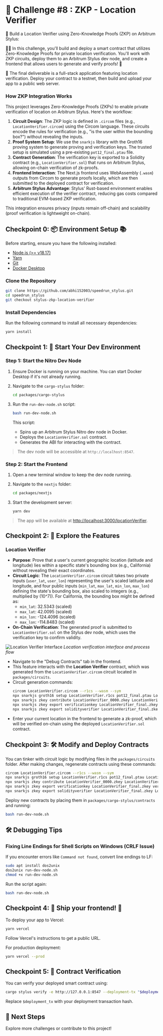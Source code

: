 # 🚩 Challenge #8 : ZKP - Location Verifier

🎫 Build a Location Verifier using Zero-Knowledge Proofs (ZKP) on Arbitrum Stylus:

👷‍♀️ In this challenge, you'll build and deploy a smart contract that utilizes Zero-Knowledge Proofs for private location verification. You'll work with ZKP circuits, deploy them to an Arbitrum Stylus dev node, and create a frontend that allows users to generate and verify proofs! 🚀

🌟 The final deliverable is a full-stack application featuring location verification. Deploy your contract to a testnet, then build and upload your app to a public web server.

### How ZKP Integration Works
This project leverages Zero-Knowledge Proofs (ZKPs) to enable private verification of location on Arbitrum Stylus. Here's the workflow:

1. **Circuit Design**: The ZKP logic is defined in `.circom` files (e.g., `LocationVerifier.circom`) using the Circom language. These circuits encode the rules for verification (e.g., "is the user within the bounding box?") without revealing the inputs.
2. **Proof System Setup**: We use the `snarkjs` library with the Groth16 proving system to generate proving and verification keys. The trusted setup is simulated using a pre-existing `pot12_final.ptau` file.
3. **Contract Generation**: The verification key is exported to a Solidity contract (e.g., `LocationVerifier.sol`) that runs on Arbitrum Stylus, allowing on-chain verification of zk-proofs.
4. **Frontend Interaction**: The Next.js frontend uses WebAssembly (`.wasm`) outputs from Circom to generate proofs locally, which are then submitted to the deployed contract for verification.
5. **Arbitrum Stylus Advantage**: Stylus' Rust-based environment enables efficient execution of the verifier contract, reducing gas costs compared to traditional EVM-based ZKP verification.

This integration ensures privacy (inputs remain off-chain) and scalability (proof verification is lightweight on-chain).

## Checkpoint 0: 📦 Environment Setup 📚

Before starting, ensure you have the following installed:

- [Node.js (>= v18.17)](https://nodejs.org/en/download/)
- [Yarn](https://classic.yarnpkg.com/en/docs/install/)
- [Git](https://git-scm.com/downloads)
- [Docker Desktop](https://www.docker.com/products/docker-desktop)

### Clone the Repository

```bash
git clone https://github.com/abhi152003/speedrun_stylus.git
cd speedrun_stylus
git checkout stylus-zkp-location-verifier
```

### Install Dependencies

Run the following command to install all necessary dependencies:

```bash
yarn install
```

## Checkpoint 1: 🚀 Start Your Dev Environment

### Step 1: Start the Nitro Dev Node

1. Ensure Docker is running on your machine. You can start Docker Desktop if it's not already running.
2. Navigate to the `cargo-stylus` folder:
   ```bash
   cd packages/cargo-stylus
   ```

3. Run the `run-dev-node.sh` script:
   ```bash
   bash run-dev-node.sh
   ```
   This script:
   - Spins up an Arbitrum Stylus Nitro dev node in Docker.
   - Deploys the `LocationVerifier.sol` contract.
   - Generates the ABI for interacting with the contract.

> The dev node will be accessible at `http://localhost:8547`.

### Step 2: Start the Frontend

1. Open a new terminal window to keep the dev node running.
2. Navigate to the `nextjs` folder:
   ```bash
   cd packages/nextjs
   ```

3. Start the development server:
   ```bash
   yarn dev
   ```

> The app will be available at [http://localhost:3000/locationVerifier](http://localhost:3000/locationVerifier).

## Checkpoint 2: 💫 Explore the Features

### Location Verifier

- **Purpose**: Prove that a user's current geographic location (latitude and longitude) lies within a specific state's bounding box (e.g., California) without revealing their exact coordinates.
- **Circuit Logic**: The `LocationVerifier.circom` circuit takes two private inputs (`user_lat`, `user_lon`) representing the user's scaled latitude and longitude, and four public inputs (`min_lat`, `max_lat`, `min_lon`, `max_lon`) defining the state's bounding box, also scaled to integers (e.g., multiplied by \(10^7\)). For California, the bounding box might be defined as:
  - `min_lat`: 32.5343 (scaled)
  - `max_lat`: 42.0095 (scaled)
  - `min_lon`: -124.4096 (scaled)
  - `max_lon`: -114.8483 (scaled)
- **On-Chain Verification**: The generated proof is submitted to `LocationVerifier.sol` on the Stylus dev node, which uses the verification key to confirm validity.

![Location Verifier Interface](https://github.com/user-attachments/assets/bb817dd3-5e88-4a14-a60e-c6063a4c5254)
*Location verification interface and process flow*

- Navigate to the "Debug Contracts" tab in the frontend.
- This feature interacts with the **Location Verifier** contract, which was generated from the `LocationVerifier.circom` circuit located in `packages/circuits`.
- Circuit generation commands:
  ```bash
  circom LocationVerifier.circom --r1cs --wasm --sym
  npx snarkjs groth16 setup LocationVerifier.r1cs pot12_final.ptau LocationVerifier_0000.zkey
  npx snarkjs zkey contribute LocationVerifier_0000.zkey LocationVerifier_final.zkey --name="Contributor" -v
  npx snarkjs zkey export verificationkey LocationVerifier_final.zkey verification_key.json
  npx snarkjs zkey export solidityverifier LocationVerifier_final.zkey LocationVerifier.sol
  ```
- Enter your current location in the frontend to generate a zk-proof, which will be verified on-chain using the deployed `LocationVerifier.sol` contract.

## Checkpoint 3: 🛠 Modify and Deploy Contracts

You can tinker with circuit logic by modifying files in the `packages/circuits` folder. After making changes, regenerate contracts using these commands:

```bash
circom LocationVerifier.circom --r1cs --wasm --sym
npx snarkjs groth16 setup LocationVerifier.r1cs pot12_final.ptau LocationVerifier_0000.zkey
npx snarkjs zkey contribute LocationVerifier_0000.zkey LocationVerifier_final.zkey --name="Contributor" -v
npx snarkjs zkey export verificationkey LocationVerifier_final.zkey verification_key.json
npx snarkjs zkey export solidityverifier LocationVerifier_final.zkey LocationVerifier.sol
```

Deploy new contracts by placing them in `packages/cargo-stylus/contracts` and running:

```bash
bash run-dev-node.sh
```

## 🛠️ Debugging Tips

### Fixing Line Endings for Shell Scripts on Windows (CRLF Issue)

If you encounter errors like `Command not found`, convert line endings to LF:

```bash
sudo apt install dos2unix
dos2unix run-dev-node.sh
chmod +x run-dev-node.sh
```

Run the script again:
```bash
bash run-dev-node.sh
```

## Checkpoint 4: 🚢 Ship your frontend! 🚁

To deploy your app to Vercel:

```bash
yarn vercel
```

Follow Vercel's instructions to get a public URL.

For production deployment:
```bash
yarn vercel --prod
```

## Checkpoint 5: 📜 Contract Verification

You can verify your deployed smart contract using:

```bash
cargo stylus verify -e http://127.0.0.1:8547 --deployment-tx "$deployment_tx"
```

Replace `$deployment_tx` with your deployment transaction hash.

## 🏁 Next Steps

Explore more challenges or contribute to this project!